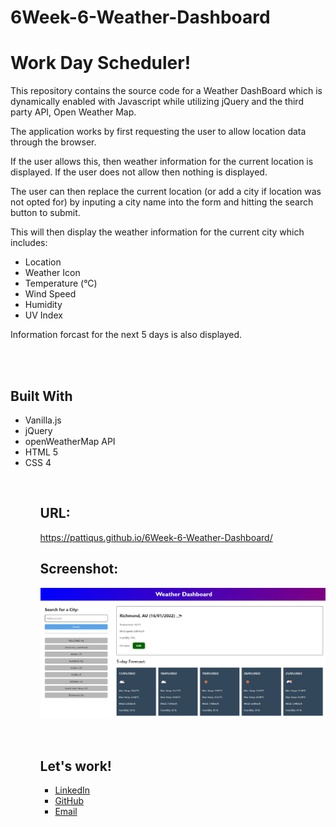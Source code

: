 # 6Week-6-Weather-Dashboard
<h1>Work Day Scheduler!</h1>
<body>
This repository contains the source code for a Weather DashBoard which is dynamically enabled with Javascript while utilizing jQuery and the third party API, Open Weather Map.

The application works by first requesting the user to allow location data through the browser. 

If the user allows this, then weather information for the current location is displayed.
If the user does not allow then nothing is displayed.

The user can then replace the current location (or add a city if location was not opted for) by inputing a city name into the form and hitting the search button to submit.

This will then display the weather information for the current city which includes:

<ul>
    <li>Location</li>
    <li>Weather Icon</li>
    <li>Temperature (°C)</li>
    <li>Wind Speed</li>
    <li>Humidity</li>
    <li>UV Index</li>
</ul>

Information forcast for the next 5 days is also displayed.




<br/>
<br/>

<h2>Built With</h2>
<ul>
    <li>Vanilla.js</li>
    <li>jQuery</li>
    <li>openWeatherMap API</li>
    <li>HTML 5</li>
    <li>CSS 4</li>
<ul>

<br/>
<h2>URL:</h2>

https://pattiqus.github.io/6Week-6-Weather-Dashboard/

<h2>Screenshot:</h2>

![6Week6-weatherDashboard-Screenshot](/assets/img/6Week6-weatherDashboard-Screenshot.JPG)

</br>

<h2>Let's work!</h2>
<ul>
    <li><a href = https://www.linkedin.com/in/patrick-brown-52553410a>LinkedIn</li>
    <li><a href = https://github.com/Pattiqus>GitHub</li>
    <li><a href = Patticus.tv@gmail.com>Email</li>
</ul>